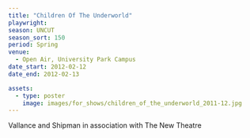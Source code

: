 ```yaml
---
title: "Children Of The Underworld"
playwright: 
season: UNCUT
season_sort: 150
period: Spring
venue:
  - Open Air, University Park Campus
date_start: 2012-02-12
date_end: 2012-02-13

assets:
  - type: poster
    image: images/for_shows/children_of_the_underworld_2011-12.jpg
---
```


Vallance and Shipman in association with The New Theatre
